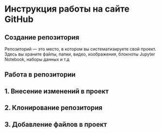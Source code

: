 # Инструкция работы на сайте GitHub

## Создание  репозитория

Репозиторий — это место, в котором вы систематизируете свой проект. Здесь вы храните файлы, папки, видео, изображения, блокноты Jupyter Notebook, наборы данных и т.д

## Работа в репозитории

## 1. Внесение изменений в проект

## 2. Клонирование репозитория


## 3. Добавление файлов в проект